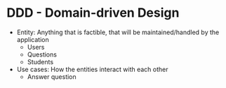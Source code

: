 # DDD - Domain-driven Design

- Entity: Anything that is factible, that will be maintained/handled by the application
  - Users
  - Questions
  - Students
- Use cases: How the entities interact with each other
  - Answer question
